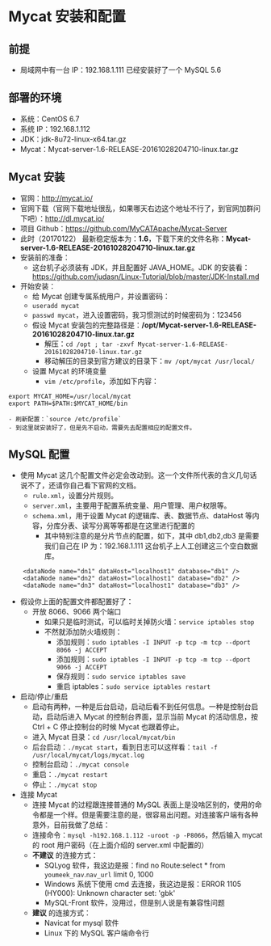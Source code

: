 # Mycat 安装和配置

## 前提

- 局域网中有一台 IP：192.168.1.111 已经安装好了一个 MySQL 5.6

## 部署的环境

- 系统：CentOS 6.7
- 系统 IP：192.168.1.112
- JDK：jdk-8u72-linux-x64.tar.gz
- Mycat：Mycat-server-1.6-RELEASE-20161028204710-linux.tar.gz

## Mycat 安装

- 官网：<http://mycat.io/>
- 官网下载（官网下载地址很乱，如果哪天右边这个地址不行了，到官网加群问下吧）：<http://dl.mycat.io/>
- 项目 Github：<https://github.com/MyCATApache/Mycat-Server>
- 此时（20170122） 最新稳定版本为：**1.6**，下载下来的文件名称：**Mycat-server-1.6-RELEASE-20161028204710-linux.tar.gz**
- 安装前的准备：
	- 这台机子必须装有 JDK，并且配置好 JAVA_HOME。JDK 的安装看：<https://github.com/judasn/Linux-Tutorial/blob/master/JDK-Install.md>
- 开始安装：
	- 给 Mycat 创建专属系统用户，并设置密码：
	- `useradd mycat`
	- `passwd mycat`，进入设置密码，我习惯测试的时候密码为：123456
	- 假设 Mycat 安装包的完整路径是：**/opt/Mycat-server-1.6-RELEASE-20161028204710-linux.tar.gz**
		- 解压：`cd /opt ; tar -zxvf Mycat-server-1.6-RELEASE-20161028204710-linux.tar.gz`
		- 移动解压的目录到官方建议的目录下：`mv /opt/mycat /usr/local/`
	- 设置 Mycat 的环境变量
		- `vim /etc/profile`，添加如下内容：
``` nginx
export MYCAT_HOME=/usr/local/mycat
export PATH=$PATH:$MYCAT_HOME/bin
```
	- 刷新配置：`source /etc/profile`
	- 到这里就安装好了，但是先不启动，需要先去配置相应的配置文件。
	
## MySQL 配置

- 使用 Mycat 这几个配置文件必定会改动到。这一个文件所代表的含义几句话说不了，还请你自己看下官网的文档。
	- `rule.xml`，设置分片规则。
	- `server.xml`，主要用于配置系统变量、用户管理、用户权限等。
	- `schema.xml`，用于设置 Mycat 的逻辑库、表、数据节点、dataHost 等内容，分库分表、读写分离等等都是在这里进行配置的
		- 其中特别注意的是分片节点的配置，如下，其中 db1,db2,db3 是需要我们自己在 IP 为：192.168.1.111 这台机子上人工创建这三个空白数据库。
``` nginx
	<dataNode name="dn1" dataHost="localhost1" database="db1" />
    <dataNode name="dn2" dataHost="localhost1" database="db2" />
    <dataNode name="dn3" dataHost="localhost1" database="db3" />
```
- 假设你上面的配置文件都配置好了：
	- 开放 8066、9066 两个端口
		- 如果只是临时测试，可以临时关掉防火墙：`service iptables stop`
		- 不然就添加防火墙规则：
	        - 添加规则：`sudo iptables -I INPUT -p tcp -m tcp --dport 8066 -j ACCEPT`
	        - 添加规则：`sudo iptables -I INPUT -p tcp -m tcp --dport 9066 -j ACCEPT`
	        - 保存规则：`sudo service iptables save`
	        - 重启 iptables：`sudo service iptables restart`
- 启动/停止/重启
	- 启动有两种，一种是后台启动，启动后看不到任何信息。一种是控制台启动，启动后进入 Mycat 的控制台界面，显示当前 Mycat 的活动信息，按 Ctrl + C 停止控制台的时候 Mycat 也跟着停止。
	- 进入 Mycat 目录：`cd /usr/local/mycat/bin`
	- 后台启动：`./mycat start`，看到日志可以这样看：`tail -f /usr/local/mycat/logs/mycat.log`
	- 控制台启动：`./mycat console`
	- 重启：`./mycat restart`
	- 停止：`./mycat stop`
- 连接 Mycat
	- 连接 Mycat 的过程跟连接普通的 MySQL 表面上是没啥区别的，使用的命令都是一个样。但是需要注意的是，很容易出问题。对连接客户端有各种意外，目前我做了总结：
	- 连接命令：`mysql -h192.168.1.112 -uroot -p -P8066`，然后输入 mycat 的 root 用户密码（在上面介绍的 server.xml 中配置的）
	- **不建议** 的连接方式：
		- SQLyog 软件，我这边是报：find no Route:select * from `youmeek_nav`.`nav_url` limit 0, 1000
		- Windows 系统下使用 cmd 去连接，我这边是报：ERROR 1105 (HY000): Unknown character set: 'gbk'
		- MySQL-Front 软件，没用过，但是别人说是有兼容性问题
	- **建议** 的连接方式：
		- Navicat for mysql 软件
		- Linux 下的 MySQL 客户端命令行

